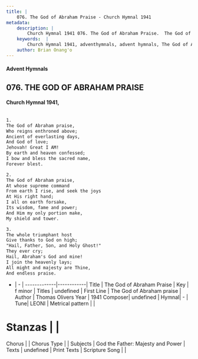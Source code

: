 ```yaml
---
title: |
    076. The God of Abraham Praise - Church Hymnal 1941
metadata:
    description: |
        Church Hymnal 1941 076. The God of Abraham Praise.  The God of Abraham praise, Who reigns enthroned above; Ancient of everlasting days, And God of love; Jehovah! Great I AM! By earth and heaven confessed; I bow and bless the sacred name, Forever blest.  
    keywords:  |
        Church Hymnal 1941, adventhymnals, advent hymnals, The God of Abraham Praise, The God of Abraham praise. 
    author: Brian Onang'o
---
```


#### Advent Hymnals
## 076. THE GOD OF ABRAHAM PRAISE
####  Church Hymnal 1941,

```txt

1.
The God of Abraham praise,
Who reigns enthroned above;
Ancient of everlasting days,
And God of love;
Jehovah! Great I AM!
By earth and heaven confessed;
I bow and bless the sacred name,
Forever blest.

2.
The God of Abraham praise,
At whose supreme command
From earth I rise, and seek the joys
At His right hand;
I all on earth forsake,
Its wisdom, fame and power;
And Him my only portion make,
My shield and tower.

3.
The whole triumphant host
Give thanks to God on high;
"Hail, Father, Son, and Holy Ghost!"
They ever cry;
Hail, Abraham's God and mine!
I join the heavenly lays;
All might and majesty are Thine,
And endless praise.


```

- |   -  |
-------------|------------|
Title | The God of Abraham Praise |
Key | f minor |
Titles | undefined |
First Line | The God of Abraham praise |
Author | Thomas Olivers
Year | 1941
Composer| undefined |
Hymnal|  - |
Tune| LEONI |
Metrical pattern | |
# Stanzas |  |
Chorus |  |
Chorus Type |  |
Subjects | God the Father: Majesty and Power |
Texts | undefined |
Print Texts | 
Scripture Song |  |
    

